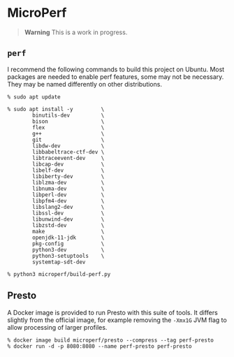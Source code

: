 # MicroPerf

> **Warning**
> This is a work in progress.

## `perf`

I recommend the following commands to build this project on Ubuntu.
Most packages are needed to enable perf features, some may not be necessary.
They may be named differently on other distributions.

```
% sudo apt update

% sudo apt install -y         \
        binutils-dev          \
        bison                 \
        flex                  \
        g++                   \
        git                   \
        libdw-dev             \
        libbabeltrace-ctf-dev \
        libtraceevent-dev     \
        libcap-dev            \
        libelf-dev            \
        libiberty-dev         \
        liblzma-dev           \
        libnuma-dev           \
        libperl-dev           \
        libpfm4-dev           \
        libslang2-dev         \
        libssl-dev            \
        libunwind-dev         \
        libzstd-dev           \
        make                  \
        openjdk-11-jdk        \
        pkg-config            \
        python3-dev           \
        python3-setuptools    \
        systemtap-sdt-dev

% python3 microperf/build-perf.py
```

## Presto

A Docker image is provided to run Presto with this suite of tools.
It differs slightly from the official image, for example removing the `-Xmx1G`
JVM flag to allow processing of larger profiles.

```
% docker image build microperf/presto --compress --tag perf-presto
% docker run -d -p 8080:8080 --name perf-presto perf-presto
```
